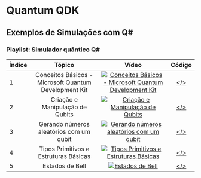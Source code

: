 # Quantum QDK
## Exemplos de Simulações com Q#

### Playlist: Simulador quântico Q#

| Índice | Tópico                               | Vídeo | Código |
| -------|:------------------------------------:|:------:|:------:|
| 1  | Conceitos Básicos - Microsoft Quantum Development Kit| [![Conceitos Básicos - Microsoft Quantum Development Kit](https://img.youtube.com/vi/GY-5SL3AtOM/mqdefault.jpg)](https://youtu.be/GY-5SL3AtOM) | [</>](https://github.com/ReinaldoDiasAbreu/QuantumQDK/tree/master/hello) |
| 2  | Criação e Manipulação de Qubits | [![Criação e Manipulação de Qubits](https://img.youtube.com/vi/C112ckzKMHE/mqdefault.jpg)](https://youtu.be/C112ckzKMHE) | [</>](https://github.com/ReinaldoDiasAbreu/QuantumQDK/tree/master/qubit) |
| 3  | Gerando números aleatórios com um qubit | [![Gerando números aleatórios com um qubit](https://img.youtube.com/vi/x-G8NeR4dpg/mqdefault.jpg)](https://youtu.be/x-G8NeR4dpg) | [</>](https://github.com/ReinaldoDiasAbreu/QuantumQDK/tree/master/gerador) |
| 4  | Tipos Primitivos e Estruturas Básicas | [![Tipos Primitivos e Estruturas Básicas](https://img.youtube.com/vi/xPVdvwGFmJc/mqdefault.jpg)](https://youtu.be/xPVdvwGFmJc) | [</>](https://github.com/ReinaldoDiasAbreu/QuantumQDK/blob/master/variaveis/variaveis.ipynb) |
| 5  | Estados de Bell | [![Estados de Bell](https://img.youtube.com/vi/6-MpLWW0wvI/mqdefault.jpg)](https://youtu.be/6-MpLWW0wvI) | [</>](https://github.com/ReinaldoDiasAbreu/QuantumQDK/blob/master/bell/bell.ipynb) |


